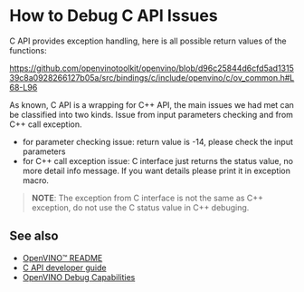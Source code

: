 # How to Debug C API Issues

C API provides exception handling, here is all possible return values of the functions:

https://github.com/openvinotoolkit/openvino/blob/d96c25844d6cfd5ad131539c8a0928266127b05a/src/bindings/c/include/openvino/c/ov_common.h#L68-L96

As known, C API is a wrapping for C++ API, the main issues we had met can be classified into two kinds. Issue from input parameters checking and from C++ call exception.
* for parameter checking issue: return value is -14, please check the input parameters
* for C++ call exception issue: C interface just returns the status value, no more detail info message. If you want details please print it in exception macro.

> **NOTE**: The exception from C interface is not the same as C++ exception, do not use the C status value in C++ debuging.

 ## See also
 * [OpenVINO™ README](../../../../README.md)
 * [C API developer guide](../README.md)
 * [OpenVINO Debug Capabilities](../../../../docs/dev/debug_capabilities.md)
